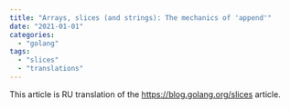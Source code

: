 ```yaml
---
title: "Arrays, slices (and strings): The mechanics of 'append'"
date: "2021-01-01"
categories:
  - "golang"
tags:
  - "slices"
  - "translations"
---
```


This article is RU translation of the https://blog.golang.org/slices article.
